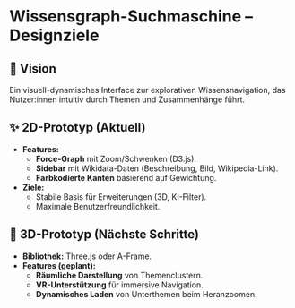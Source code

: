 # Wissensgraph-Suchmaschine – Designziele

## 🎯 Vision
Ein visuell-dynamisches Interface zur explorativen Wissensnavigation, das Nutzer:innen intuitiv durch Themen und Zusammenhänge führt.

## ✨ 2D-Prototyp (Aktuell)
- **Features:**  
  - **Force-Graph** mit Zoom/Schwenken (D3.js).  
  - **Sidebar** mit Wikidata-Daten (Beschreibung, Bild, Wikipedia-Link).  
  - **Farbkodierte Kanten** basierend auf Gewichtung.  
- **Ziele:**  
  - Stabile Basis für Erweiterungen (3D, KI-Filter).  
  - Maximale Benutzerfreundlichkeit.

## 🚀 3D-Prototyp (Nächste Schritte)
- **Bibliothek:** Three.js oder A-Frame.  
- **Features (geplant):**  
  - **Räumliche Darstellung** von Themenclustern.  
  - **VR-Unterstützung** für immersive Navigation.  
  - **Dynamisches Laden** von Unterthemen beim Heranzoomen.  
